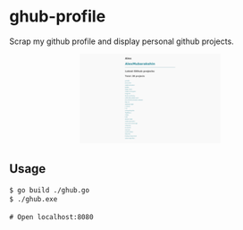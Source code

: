 # ghub-profile

Scrap my github profile and display personal github projects.

<p align="center">
  <img src="./screenshots/img.png" alt="Screenshot"
       width="50%">
</p>

## Usage
```
$ go build ./ghub.go
$ ./ghub.exe

# Open localhost:8080
```